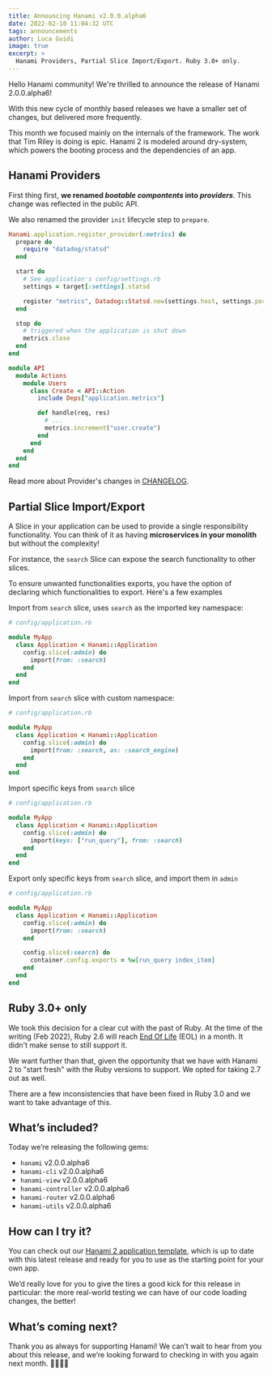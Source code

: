 ```yaml
---
title: Announcing Hanami v2.0.0.alpha6
date: 2022-02-10 11:04:32 UTC
tags: announcements
author: Luca Guidi
image: true
excerpt: >
  Hanami Providers, Partial Slice Import/Export. Ruby 3.0+ only.
---
```


Hello Hanami community! We're thrilled to announce the release of Hanami 2.0.0.alpha6!

With this new cycle of monthly based releases we have a smaller set of changes, but delivered more frequently.

This month we focused mainly on the internals of the framework.
The work that Tim Riley is doing is epic.
Hanami 2 is modeled around dry-system, which powers the booting process and the dependencies of an app.

## Hanami Providers

First thing first, **we renamed _bootable compontents_ into _providers_**.
This change was reflected in the public API.

We also renamed the provider `init` lifecycle step to `prepare`.

```ruby
Hanami.application.register_provider(:metrics) do
  prepare do
    require "datadog/statsd"
  end

  start do
    # See application's config/settings.rb
    settings = target[:settings].statsd

    register "metrics", Datadog::Statsd.new(settings.host, settings.port)
  end

  stop do
    # triggered when the application is shut down
    metrics.close
  end
end
```

```ruby
module API
  module Actions
    module Users
      class Create < API::Action
        include Deps["application.metrics"]

        def handle(req, res)
          # ...
          metrics.increment("user.create")
        end
      end
    end
  end
end
```

Read more about Provider's changes in [CHANGELOG](https://github.com/hanami/hanami/blob/main/CHANGELOG.md#v200alpha6---2022-02-10).

## Partial Slice Import/Export

A Slice in your application can be used to provide a single responsibility functionality.
You can think of it as having **microservices in your monolith** but without the complexity!

For instance, the `search` Slice can expose the search functionality to other slices.

To ensure unwanted functionalities exports, you have the option of declaring which functionalities to export.
Here's a few examples

Import from `search` slice, uses `search` as the imported key namespace:

```ruby
# config/application.rb

module MyApp
  class Application < Hanami::Application
    config.slice(:admin) do
      import(from: :search)
    end
  end
end
```

Import from `search` slice with custom namespace:

```ruby
# config/application.rb

module MyApp
  class Application < Hanami::Application
    config.slice(:admin) do
      import(from: :search, as: :search_engine)
    end
  end
end
```

Import specific keys from `search` slice

```ruby
# config/application.rb

module MyApp
  class Application < Hanami::Application
    config.slice(:admin) do
      import(keys: ["run_query"], from: :search)
    end
  end
end
```

Export only specific keys from `search` slice, and import them in `admin`

```ruby
# config/application.rb

module MyApp
  class Application < Hanami::Application
    config.slice(:admin) do
      import(from: :search)
    end

    config.slice(:search) do
      container.config.exports = %w[run_query index_item]
    end
  end
end
```

## Ruby 3.0+ only

We took this decision for a clear cut with the past of Ruby.
At the time of the writing (Feb 2022), Ruby 2.6 will reach [End Of Life](https://www.ruby-lang.org/en/downloads/branches/) (EOL) in a month.
It didn't make sense to still support it.

We want further than that, given the opportunity that we have with Hanami 2 to "start fresh" with the Ruby versions to support.
We opted for taking 2.7 out as well.

There are a few inconsistencies that have been fixed in Ruby 3.0 and we want to take advantage of this.

## What’s included?

Today we’re releasing the following gems:

- `hanami` v2.0.0.alpha6
- `hanami-cli` v2.0.0.alpha6
- `hanami-view` v2.0.0.alpha6
- `hanami-controller` v2.0.0.alpha6
- `hanami-router` v2.0.0.alpha6
- `hanami-utils` v2.0.0.alpha6

## How can I try it?

You can check out our [Hanami 2 application template](https://github.com/hanami/hanami-2-application-template), which is up to date with this latest release and ready for you to use as the starting point for your own app.

We’d really love for you to give the tires a good kick for this release in particular: the more real-world testing we can have of our code loading changes, the better!

## What’s coming next?

Thank you as always for supporting Hanami! We can’t wait to hear from you about this release, and we’re looking forward to checking in with you again next month. 🙇🏻‍♂️🌸
